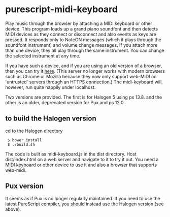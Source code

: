 purescript-midi-keyboard
========================

Play music through the browser by attaching a MIDI keyboard or other device.  This program loads up a grand piano soundfont and then detects MIDI devices as they connect or disconnect and also events as keys are pressed.  It responds only to NoteON messages (which it plays through the soundfont instrument) and volume change messages. If you attach more than one device, they all play through the same instrument.  You can change the selected instrument at any time.

If you have such a device, and if you are using an old version of a browser, then you can try it [here](http://www.tradtunedb.org.uk:8601/).  (This server no longer works with modern browsers such as Chrome or Mozilla because they now only support web-MIDI on 'untrusted' servers through an HTTPS connection.) The midi-keyboard will, however, run quite happily under localhost.

Two versions are provided.  The first is for Halogen 5 using ps 13.8. and the other is an older, deprecated version for Pux and ps 12.0.

## to build the Halogen version

cd to the Halogen directory

     $ bower install
     $ ./build.sh

The code is built as midi-keyboard.js in the dist directory. Host dist/index.html on a web server and navigate to it to try it out.  You need a MIDI keyboard or other device to use it and also a browser that supports web-midi.

## Pux version

It seems as if Pux is no longer regularly maintained. If you need to use the latest PureScript compiler, you should instead use the Halogen version (see above).
